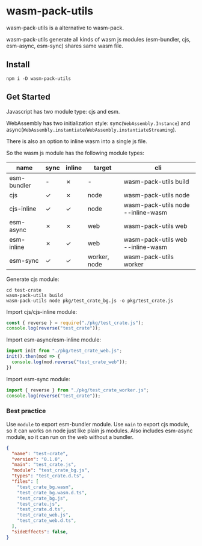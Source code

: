 # wasm-pack-utils

wasm-pack-utils is a alternative to wasm-pack.

wasm-pack-utils generate all kinds of wasm js modules (esm-bundler, cjs, esm-async, esm-sync) shares same wasm file. 

## Install

```
npm i -D wasm-pack-utils
```

## Get Started

Javascript has two module type: cjs and esm.

WebAssembly has two initialization style: sync(`WebAssembly.Instance`) and async(`WebAssembly.instantiate`/`WebAssembly.instantiateStreaming`).

There is also an option to inline wasm into a single js file.

So the wasm js module has the following module types:

| name        | sync | inline | target       | cli                                |
| ----------- | ---- | ------ | ------------ | ---------------------------------- |
| esm-bundler | -    | ✗      | -            | wasm-pack-utils build              |
| cjs         | ✓    | ✗      | node         | wasm-pack-utils node               |
| cjs-inline  | ✓    | ✓      | node         | wasm-pack-utils node --inline-wasm |
| esm-async   | ✗    | ✗      | web          | wasm-pack-utils web                |
| esm-inline  | ✗    | ✓      | web          | wasm-pack-utils web --inline-wasm  |
| esm-sync    | ✓    | ✓      | worker, node | wasm-pack-utils worker             |


Generate cjs module:

```
cd test-crate
wasm-pack-utils build
wasm-pack-utils node pkg/test_crate_bg.js -o pkg/test_crate.js
```

Import cjs/cjs-inline module:

```js
const { reverse } = require("./pkg/test_crate.js");
console.log(reverse("test_crate"));
```

Import esm-async/esm-inline module:

```js
import init from "./pkg/test_crate_web.js";
init().then(mod => {
  console.log(mod.reverse("test_crate_web"));
})
```

Import esm-sync module:

```js
import { reverse } from "./pkg/test_crate_worker.js";
console.log(reverse("test_crate"));
```

### Best practice

Use `module` to export esm-bundler module.
Use `main` to export cjs module, so it can works on node just like plain js modules. 
Also includes esm-async module, so it can run on the web without a bundler.

```json
{
  "name": "test-crate",
  "version": "0.1.0",
  "main": "test_crate.js",
  "module": "test_crate_bg.js",
  "types": "test_crate.d.ts",
  "files": [
    "test_crate_bg.wasm",
    "test_crate_bg.wasm.d.ts",
    "test_crate_bg.js",
    "test_crate.js",
    "test_crate.d.ts",
    "test_crate_web.js",
    "test_crate_web.d.ts",
  ],
  "sideEffects": false,
}
```

